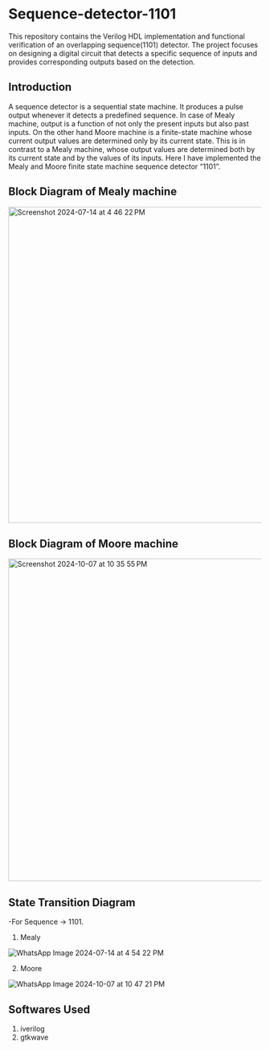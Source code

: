 # Sequence-detector-1101

This repository contains the Verilog HDL implementation and functional verification of an overlapping sequence(1101) detector. The project focuses on designing a digital circuit that detects a specific sequence of inputs and provides corresponding outputs based on the detection.


## Introduction

A sequence detector is a sequential state machine. It produces a pulse output whenever it detects a predefined sequence. In case of Mealy machine, output is a function of not only the present inputs but also past inputs. On the other hand Moore machine is a finite-state machine whose current output values are determined only by its current state. This is in contrast to a Mealy machine, whose output values are determined both by its current state and by the values of its inputs. Here I have implemented the Mealy and Moore finite state machine sequence detector “1101”.


## Block Diagram of Mealy machine

<img width="629" alt="Screenshot 2024-07-14 at 4 46 22 PM" src="https://github.com/user-attachments/assets/44f513eb-715a-4c67-9288-4236d30564b9">


## Block Diagram of Moore machine

<img width="642" alt="Screenshot 2024-10-07 at 10 35 55 PM" src="https://github.com/user-attachments/assets/2aae3756-c551-4f80-a255-3f64092b9a87">


## State Transition Diagram
-For Sequence -> 1101.

1. Mealy

![WhatsApp Image 2024-07-14 at 4 54 22 PM](https://github.com/user-attachments/assets/54c051ee-d2e5-4525-ae53-b3b7ac697d55)

2. Moore

![WhatsApp Image 2024-10-07 at 10 47 21 PM](https://github.com/user-attachments/assets/96e874fd-06c7-427c-a817-b9a0cb039203)





## Softwares Used

1. iverilog
2. gtkwave
